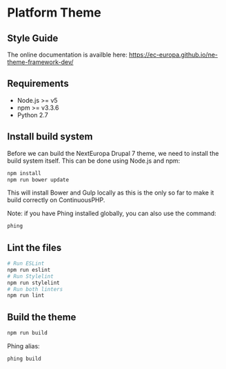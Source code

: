 # Platform Theme

## Style Guide

The online documentation is availble here: https://ec-europa.github.io/ne-theme-framework-dev/

## Requirements

* Node.js >= v5
* npm >= v3.3.6
* Python 2.7

## Install build system

Before we can build the NextEuropa Drupal 7 theme, we need to install the build system
itself. This can be done using Node.js and npm:

```bash
npm install
npm run bower update
```

This will install Bower and Gulp locally as this is the only so far to make it build correctly on ContinuousPHP.

Note: if you have Phing installed globally, you can also use the command:

```bash
phing
```

## Lint the files

```bash
# Run ESLint
npm run eslint
# Run Stylelint
npm run stylelint
# Run both linters
npm run lint
```

## Build the theme

```bash
npm run build
```

Phing alias:

```bash
phing build
```
